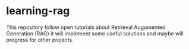 # learning-rag
This repository follow open tutorials about Retrieval Augumented Generation (RAG) it will implement some useful solutions and maybe will progress for other projects.
